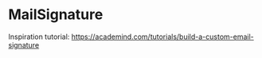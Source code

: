 # MailSignature

Inspiration tutorial: https://academind.com/tutorials/build-a-custom-email-signature
